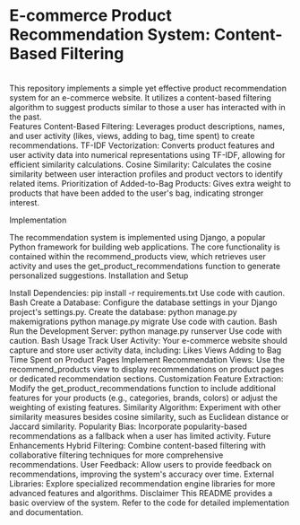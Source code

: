 <h1>E-commerce Product Recommendation System: Content-Based Filtering</h1>
<br>
This repository implements a simple yet effective product recommendation system for an e-commerce website. It utilizes a content-based filtering algorithm to suggest products similar to those a user has interacted with in the past.
<br>
Features
Content-Based Filtering: Leverages product descriptions, names, and user activity (likes, views, adding to bag, time spent) to create recommendations.
TF-IDF Vectorization: Converts product features and user activity data into numerical representations using TF-IDF, allowing for efficient similarity calculations.
Cosine Similarity: Calculates the cosine similarity between user interaction profiles and product vectors to identify related items.
Prioritization of Added-to-Bag Products: Gives extra weight to products that have been added to the user's bag, indicating stronger interest.
<br>

Implementation

The recommendation system is implemented using Django, a popular Python framework for building web applications. The core functionality is contained within the recommend_products view, which retrieves user activity and uses the get_product_recommendations function to generate personalized suggestions.
Installation and Setup

Install Dependencies:
pip install -r requirements.txt
Use code with caution.
Bash
Create a Database:
Configure the database settings in your Django project's settings.py.
Create the database:
python manage.py makemigrations
python manage.py migrate
Use code with caution.
Bash
Run the Development Server:
python manage.py runserver
Use code with caution.
Bash
Usage
Track User Activity:
Your e-commerce website should capture and store user activity data, including:
Likes
Views
Adding to Bag
Time Spent on Product Pages
Implement Recommendation Views:
Use the recommend_products view to display recommendations on product pages or dedicated recommendation sections.
Customization
Feature Extraction: Modify the get_product_recommendations function to include additional features for your products (e.g., categories, brands, colors) or adjust the weighting of existing features.
Similarity Algorithm: Experiment with other similarity measures besides cosine similarity, such as Euclidean distance or Jaccard similarity.
Popularity Bias: Incorporate popularity-based recommendations as a fallback when a user has limited activity.
Future Enhancements
Hybrid Filtering: Combine content-based filtering with collaborative filtering techniques for more comprehensive recommendations.
User Feedback: Allow users to provide feedback on recommendations, improving the system's accuracy over time.
External Libraries: Explore specialized recommendation engine libraries for more advanced features and algorithms.
Disclaimer
This README provides a basic overview of the system. Refer to the code for detailed implementation and documentation.

